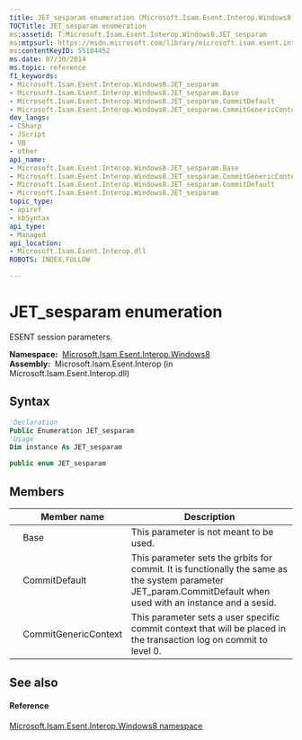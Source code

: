 ```yaml
---
title: JET_sesparam enumeration (Microsoft.Isam.Esent.Interop.Windows8)
TOCTitle: JET_sesparam enumeration
ms:assetid: T:Microsoft.Isam.Esent.Interop.Windows8.JET_sesparam
ms:mtpsurl: https://msdn.microsoft.com/library/microsoft.isam.esent.interop.windows8.jet_sesparam(v=EXCHG.10)
ms:contentKeyID: 55104452
ms.date: 07/30/2014
ms.topic: reference
f1_keywords:
- Microsoft.Isam.Esent.Interop.Windows8.JET_sesparam
- Microsoft.Isam.Esent.Interop.Windows8.JET_sesparam.Base
- Microsoft.Isam.Esent.Interop.Windows8.JET_sesparam.CommitDefault
- Microsoft.Isam.Esent.Interop.Windows8.JET_sesparam.CommitGenericContext
dev_langs:
- CSharp
- JScript
- VB
- other
api_name: 
- Microsoft.Isam.Esent.Interop.Windows8.JET_sesparam.Base
- Microsoft.Isam.Esent.Interop.Windows8.JET_sesparam.CommitGenericContext
- Microsoft.Isam.Esent.Interop.Windows8.JET_sesparam.CommitDefault
- Microsoft.Isam.Esent.Interop.Windows8.JET_sesparam
topic_type: 
- apiref
- kbSyntax
api_type: 
- Managed
api_location: 
- Microsoft.Isam.Esent.Interop.dll
ROBOTS: INDEX,FOLLOW

---
```


# JET_sesparam enumeration

ESENT session parameters.

**Namespace:**  [Microsoft.Isam.Esent.Interop.Windows8](dn335439\(v=exchg.10\).md)  
**Assembly:**  Microsoft.Isam.Esent.Interop (in Microsoft.Isam.Esent.Interop.dll)

## Syntax

``` vb
'Declaration
Public Enumeration JET_sesparam
'Usage
Dim instance As JET_sesparam
```

``` csharp
public enum JET_sesparam
```

## Members

<table>
<thead>
<tr class="header">
<th></th>
<th>Member name</th>
<th>Description</th>
</tr>
</thead>
<tbody>
<tr class="odd">
<td></td>
<td>Base</td>
<td>This parameter is not meant to be used.</td>
</tr>
<tr class="even">
<td></td>
<td>CommitDefault</td>
<td>This parameter sets the grbits for commit. It is functionally the same as the system parameter JET_param.CommitDefault when used with an instance and a sesid.</td>
</tr>
<tr class="odd">
<td></td>
<td>CommitGenericContext</td>
<td>This parameter sets a user specific commit context that will be placed in the transaction log on commit to level 0.</td>
</tr>
</tbody>
</table>


## See also

#### Reference

[Microsoft.Isam.Esent.Interop.Windows8 namespace](dn335439\(v=exchg.10\).md)

